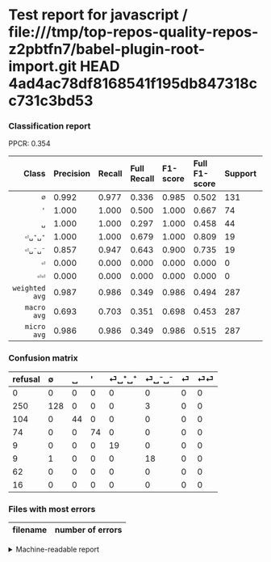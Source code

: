 # Test report for javascript / file:///tmp/top-repos-quality-repos-z2pbtfn7/babel-plugin-root-import.git HEAD 4ad4ac78df8168541f195db847318cc731c3bd53

### Classification report

PPCR: 0.354

| Class | Precision | Recall | Full Recall | F1-score | Full F1-score | Support | Full Support | PPCR |
|------:|:----------|:-------|:------------|:---------|:---------|:--------|:-------------|:-----|
| `∅` | 0.992| 0.977| 0.336| 0.985| 0.502| 131| 381| 0.344 |
| `'` | 1.000| 1.000| 0.500| 1.000| 0.667| 74| 148| 0.500 |
| `␣` | 1.000| 1.000| 0.297| 1.000| 0.458| 44| 148| 0.297 |
| `⏎␣⁺␣⁺` | 1.000| 1.000| 0.679| 1.000| 0.809| 19| 28| 0.679 |
| `⏎␣⁻␣⁻` | 0.857| 0.947| 0.643| 0.900| 0.735| 19| 28| 0.679 |
| `⏎` | 0.000| 0.000| 0.000| 0.000| 0.000| 0| 62| 0.000 |
| `⏎⏎` | 0.000| 0.000| 0.000| 0.000| 0.000| 0| 16| 0.000 |
| `weighted avg` | 0.987| 0.986| 0.349| 0.986| 0.494| 287| 811| 0.354 |
| `macro avg` | 0.693| 0.703| 0.351| 0.698| 0.453| 287| 811| 0.354 |
| `micro avg` | 0.986| 0.986| 0.349| 0.986| 0.515| 287| 811| 0.354 |

### Confusion matrix

|refusal|  ∅| ␣| '| ⏎␣⁺␣⁺| ⏎␣⁻␣⁻| ⏎| ⏎⏎| 
|:---|:---|:---|:---|:---|:---|:---|:---|
|0 |0 |0 |0 |0 |0 |0 |0 |
|250 |128 |0 |0 |0 |3 |0 |0 |
|104 |0 |44 |0 |0 |0 |0 |0 |
|74 |0 |0 |74 |0 |0 |0 |0 |
|9 |0 |0 |0 |19 |0 |0 |0 |
|9 |1 |0 |0 |0 |18 |0 |0 |
|62 |0 |0 |0 |0 |0 |0 |0 |
|16 |0 |0 |0 |0 |0 |0 |0 |

### Files with most errors

| filename | number of errors|
|:----:|:-----|

<details>
    <summary>Machine-readable report</summary>
```json
{
  "cl_report": {"\u0027": {"f1-score": 1.0, "precision": 1.0, "recall": 1.0, "support": 74}, "macro avg": {"f1-score": 0.6978021978021979, "precision": 0.6927701313083372, "recall": 0.7034953796705504, "support": 287}, "micro avg": {"f1-score": 0.9860627177700348, "precision": 0.9860627177700348, "recall": 0.9860627177700348, "support": 287}, "weighted avg": {"f1-score": 0.9863575448941303, "precision": 0.9870042174555586, "recall": 0.9860627177700348, "support": 287}, "\u2205": {"f1-score": 0.9846153846153846, "precision": 0.9922480620155039, "recall": 0.9770992366412213, "support": 131}, "\u23ce": {"f1-score": 0.0, "precision": 0.0, "recall": 0.0, "support": 0}, "\u23ce\u23ce": {"f1-score": 0.0, "precision": 0.0, "recall": 0.0, "support": 0}, "\u23ce\u2423\u207a\u2423\u207a": {"f1-score": 1.0, "precision": 1.0, "recall": 1.0, "support": 19}, "\u23ce\u2423\u207b\u2423\u207b": {"f1-score": 0.9, "precision": 0.8571428571428571, "recall": 0.9473684210526315, "support": 19}, "\u2423": {"f1-score": 1.0, "precision": 1.0, "recall": 1.0, "support": 44}},
  "cl_report_full": {"\u0027": {"f1-score": 0.6666666666666666, "precision": 1.0, "recall": 0.5, "support": 148}, "macro avg": {"f1-score": 0.45288075716608833, "precision": 0.6927701313083372, "recall": 0.35066912485360185, "support": 811}, "micro avg": {"f1-score": 0.5154826958105647, "precision": 0.9860627177700348, "recall": 0.34895191122071517, "support": 811}, "weighted avg": {"f1-score": 0.4943980089609105, "precision": 0.8952484730307114, "recall": 0.34895191122071517, "support": 811}, "\u2205": {"f1-score": 0.5019607843137255, "precision": 0.9922480620155039, "recall": 0.3359580052493438, "support": 381}, "\u23ce": {"f1-score": 0.0, "precision": 0.0, "recall": 0.0, "support": 62}, "\u23ce\u23ce": {"f1-score": 0.0, "precision": 0.0, "recall": 0.0, "support": 16}, "\u23ce\u2423\u207a\u2423\u207a": {"f1-score": 0.8085106382978724, "precision": 1.0, "recall": 0.6785714285714286, "support": 28}, "\u23ce\u2423\u207b\u2423\u207b": {"f1-score": 0.7346938775510204, "precision": 0.8571428571428571, "recall": 0.6428571428571429, "support": 28}, "\u2423": {"f1-score": 0.4583333333333333, "precision": 1.0, "recall": 0.2972972972972973, "support": 148}},
  "ppcr": 0.35388409371146734
}
```
</details>
